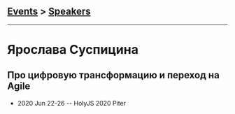 ## [Events](../README.md) > [Speakers](../speakers.md)
---

# Ярослава Суспицина

## Про цифровую трансформацию и переход на Agile
- 2020 Jun 22-26 -- HolyJS 2020 Piter    
